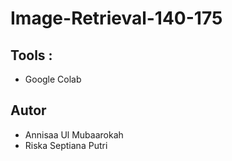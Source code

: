 # Image-Retrieval-140-175

## Tools : 
- Google Colab

## Autor
- Annisaa Ul Mubaarokah
- Riska Septiana Putri
